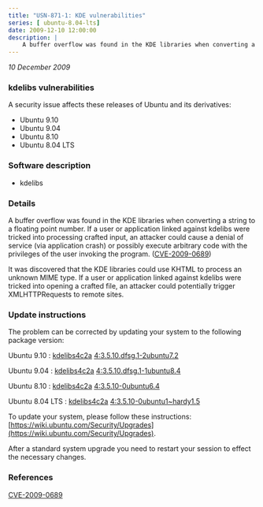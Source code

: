 ```yaml
---
title: "USN-871-1: KDE vulnerabilities"
series: [ ubuntu-8.04-lts]
date: 2009-12-10 12:00:00
description: |
    A buffer overflow was found in the KDE libraries when converting a string to a floating point number. If a user or application linked against kdelibs were tricked into processing crafted input, an attacker could cause a denial of service (via application crash) or possibly execute arbitrary code with the privileges of the user invoking the program. ([CVE-2009-0689](http://people.ubuntu.com/~ubuntu-security/cve/CVE-2009-0689))
--- 
```

 
 

*10 December 2009*

### kdelibs vulnerabilities

A security issue affects these releases of Ubuntu and its derivatives:

* Ubuntu 9.10
* Ubuntu 9.04
* Ubuntu 8.10
* Ubuntu 8.04 LTS

### Software description

* kdelibs 

### Details

A buffer overflow was found in the KDE libraries when converting a string to a floating point number. If a user or application linked against kdelibs were tricked into processing crafted input, an attacker could cause a denial of service (via application crash) or possibly execute arbitrary code with the privileges of the user invoking the program. ([CVE-2009-0689](http://people.ubuntu.com/~ubuntu-security/cve/CVE-2009-0689))

It was discovered that the KDE libraries could use KHTML to process an unknown MIME type. If a user or application linked against kdelibs were tricked into opening a crafted file, an attacker could potentially trigger XMLHTTPRequests to remote sites. 

### Update instructions

The problem can be corrected by updating your system to the following package version:

Ubuntu 9.10
 : [kdelibs4c2a](https://launchpad.net/ubuntu/+source/kdelibs) <span> [4:3.5.10.dfsg.1-2ubuntu7.2](https://launchpad.net/ubuntu/+source/kdelibs/4:3.5.10.dfsg.1-2ubuntu7.2) </span> 

Ubuntu 9.04
 : [kdelibs4c2a](https://launchpad.net/ubuntu/+source/kdelibs) <span> [4:3.5.10.dfsg.1-1ubuntu8.4](https://launchpad.net/ubuntu/+source/kdelibs/4:3.5.10.dfsg.1-1ubuntu8.4) </span> 

Ubuntu 8.10
 : [kdelibs4c2a](https://launchpad.net/ubuntu/+source/kdelibs) <span> [4:3.5.10-0ubuntu6.4](https://launchpad.net/ubuntu/+source/kdelibs/4:3.5.10-0ubuntu6.4) </span> 

Ubuntu 8.04 LTS
 : [kdelibs4c2a](https://launchpad.net/ubuntu/+source/kdelibs) <span> [4:3.5.10-0ubuntu1~hardy1.5](https://launchpad.net/ubuntu/+source/kdelibs/4:3.5.10-0ubuntu1~hardy1.5) </span> 

To update your system, please follow these instructions: [https://wiki.ubuntu.com/Security/Upgrades](https://wiki.ubuntu.com/Security/Upgrades).

After a standard system upgrade you need to restart your session to effect the necessary changes. 

### References

 
 [CVE-2009-0689](http://people.ubuntu.com/~ubuntu-security/cve/CVE-2009-0689)
 

